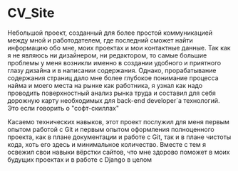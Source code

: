 # CV_Site
Небольшой проект, созданный для более простой коммуникацией между мной и работодателем, где последний сможет найти информацию обо мне, моих проектах и мои контактные данные.
Так как я не являюсь ни дизайнером, ни редактором, то самые большие проблемы у меня возникли именно в создании удобного и приятного глазу дизайна и в написании содержания. Однако, прорабатывание содержания страниц дало мне более глубокое понимание процесса найма и моего места на рынке как работника, я узнал как надо проводить поверхностный анализ рынка труда и составил для себя дорожную карту необходимых для back-end developer`a технологий. Это если говорить о "софт-скиллах"

Касаемо технических навыков, этот проект послужил для меня первым опытом работой с Git и первым опытом оформления полноценного проекта, как в плане документации и работе с Git, так и в плане чистоты кода, хоть его здесь и минимальное количество. Вместе с тем я освежил свои навыки вёрстки сайтов, что мне здорово поможет в моих будущих проектах и в работе с Django в целом
